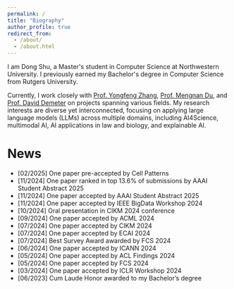 ```yaml
---
permalink: /
title: "Biography"
author_profile: true
redirect_from: 
  - /about/
  - /about.html
---
```


I am Dong Shu, a Master's student in Computer Science at Northwestern University. I previously earned my Bachelor's degree in Computer Science from Rutgers University.

Currently, I work closely with [Prof. Yongfeng Zhang](https://yongfeng.me/), [Prof. Mengnan Du](https://mengnandu.com/), and [Prof. David Demeter](https://www.mccormick.northwestern.edu/research-faculty/directory/profiles/demeter-david.html) on projects spanning various fields. My research interests are diverse yet interconnected, focusing on applying large language models (LLMs) across multiple domains, including AI4Science, multimodal AI, AI applications in law and biology, and explainable AI.

News
======
* [02/2025] One paper pre-accepted by Cell Patterns
* [11/2024] One paper ranked in top 13.6% of submissions by AAAI Student Abstract 2025
* [11/2024] One paper accepted by AAAI Student Abstract 2025
* [11/2024] One paper accepted by IEEE BigData Workshop 2024
* [10/2024] Oral presentation in CIKM 2024 conference
* [09/2024] One paper accepted by ACML 2024
* [07/2024] One paper accepted by CIKM 2024
* [07/2024] One paper accepted by ECAI 2024
* [07/2024] Best Survey Award awarded by FCS 2024
* [06/2024] One paper accepted by ICANN 2024
* [05/2024] One paper accepted by ACL Findings 2024
* [05/2024] One paper accepted by FCS 2024
* [03/2024] One paper accepted by ICLR Workshop 2024
* [06/2023] Cum Laude Honor awarded to my Bachelor’s degree